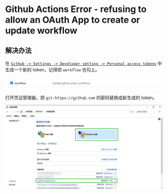 # Github Actions Error - refusing to allow an OAuth App to create or update workflow

## 解决办法

在 [`Github -> Settings -> Developer setting -> Personal access tokens`](https://github.com/settings/tokens) 中生成一个新的 token，记得把 `workflow` 也勾上。

![](../assets/workflow_problem_1.png)

打开凭证管理器，把 `git:https://github.com` 的密码替换成新生成的 token。

![](../assets/workflow_problem_0.png)
